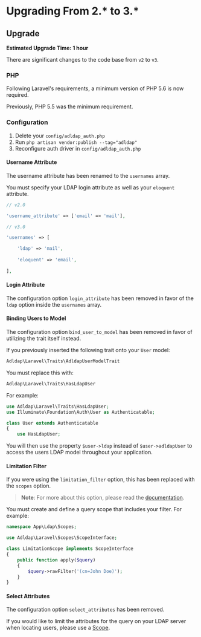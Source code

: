 # Upgrading From 2.* to 3.*
  
## Upgrade 

**Estimated Upgrade Time: 1 hour**
  
There are significant changes to the code base from `v2` to `v3`.

### PHP

Following Laravel's requirements, a minimum version of PHP 5.6 is now required.

Previously, PHP 5.5 was the minimum requirement.

### Configuration

1. Delete your `config/adldap_auth.php`
2. Run `php artisan vendor:publish --tag="adldap"`
3. Reconfigure auth driver in `config/adldap_auth.php`

#### Username Attribute

The username attribute has been renamed to the `usernames` array.

You must specify your LDAP login attribute as well as your `eloquent` attribute.

```php
// v2.0

'username_attribute' => ['email' => 'mail'],

// v3.0

'usernames' => [

    'ldap' => 'mail',
    
    'eloquent' => 'email',
    
],
```

#### Login Attribute

The configuration option `login_attribute` has been removed in favor
of the `ldap` option inside the `usernames` array.

#### Binding Users to Model

The configuration option `bind_user_to_model` has been removed
in favor of utilizing the trait itself instead. 

If you previously inserted the following trait onto your `User` model:
 
```php
Adldap\Laravel\Traits\AdldapUserModelTrait
```

You must replace this with:

```php
Adldap\Laravel\Traits\HasLdapUser
```

For example:

```php
use Adldap\Laravel\Traits\HasLdapUser;
use Illuminate\Foundation\Auth\User as Authenticatable;

class User extends Authenticatable
{
    use HasLdapUser;
```

You will then use the property `$user->ldap` instead of `$user->adldapUser`
to access the users LDAP model throughout your application.

#### Limitation Filter

If you were using the `limitation_filter` option, this has been replaced with the `scopes` option.

> **Note**: For more about this option, please read the [documentation](scopes.md).

You must create and define a query scope that includes your filter. For example:

```php
namespace App\Ldap\Scopes;

use Adldap\Laravel\Scopes\ScopeInterface;

class LimitationScope implements ScopeInterface
{
    public function apply($query)
    {
        $query->rawFilter('(cn=John Doe)');
    }
}
```

#### Select Attributes

The configuration option `select_attributes` has been removed.

If you would like to limit the attributes for the query on your LDAP
server when locating users, please use a [Scope](scopes.md).
